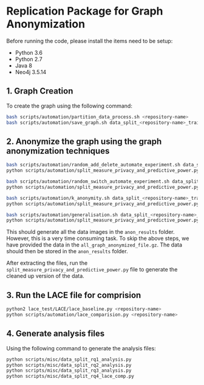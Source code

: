 # Replication Package for Graph Anonymization

Before running the code, please install the items need to be setup:
- Python 3.6
- Python 2.7
- Java 8
- Neo4j 3.5.14

## 1. Graph Creation

To create the graph using the following command:

```bash
bash scripts/automation/partition_data_process.sh <repository-name>
bash scripts/automation/save_graph.sh data_split_<repository-name>_train
```


## 2. Anonymize the graph using the graph anonymization techniques

```bash
bash scripts/automation/random_add_delete_automate_experiment.sh data_split_<repository-name>_train
python scripts/automation/split_measure_privacy_and_predictive_power.py data_split_<repository-name>_train_random_add_delete anon_results/data_split_<repository-name>_train/random_add_delete/

bash scripts/automation/random_switch_automate_experiment.sh data_split_<repository-name>_train
python scripts/automation/split_measure_privacy_and_predictive_power.py data_split_<repository-name>_train_random_switch anon_results/data_split_<repository-name>_train/random_switch/

bash scripts/automation/k_anonymity.sh data_split_<repository-name>_train
python scripts/automation/split_measure_privacy_and_predictive_power.py data_split_<repository-name>_train_k_da_anon anon_results/data_split_<repository-name>_train/k_da_anon/

bash scripts/automation/generalisation.sh data_split_<repository-name>_train
python scripts/automation/split_measure_privacy_and_predictive_power.py data_split_<repository-name>_train_gen anon_results/data_split_<repository-name>_train/gen/
```


This should generate all the data images in the `anon_results` folder. However, this is a very time consuming task. 
To skip the above steps, we have provided the data in the `all_graph_anonymized_file.gz`. 
The data should then be stored in the `anon_results` folder.


After extracting the files, run the `split_measure_privacy_and_predictive_power.py` file to generate the cleaned up version of the data. 

## 3. Run the LACE file for comprision

```bash
python2 lace_test/LACE/lace_baseline.py <repository-name>
python scripts/automation/lace_comparision.py <repository-name> 
```


## 4. Generate analysis files

Using the following command to generate the analysis files:

```bash
python scripts/misc/data_split_rq1_analysis.py
python scripts/misc/data_split_rq2_analysis.py
python scripts/misc/data_split_rq3_analysis.py
python scripts/misc/data_split_rq4_lace_comp.py
```



